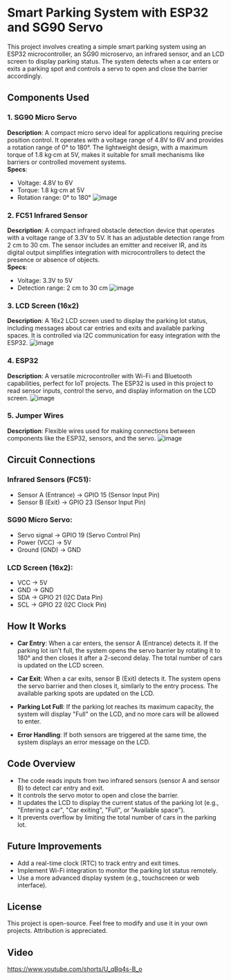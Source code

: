 # Smart Parking System with ESP32 and SG90 Servo

This project involves creating a simple smart parking system using an ESP32 microcontroller, an SG90 microservo, an infrared sensor, and an LCD screen to display parking status. The system detects when a car enters or exits a parking spot and controls a servo to open and close the barrier accordingly.

## Components Used

### 1. SG90 Micro Servo
**Description**: A compact micro servo ideal for applications requiring precise position control. It operates with a voltage range of 4.8V to 6V and provides a rotation range of 0° to 180°. The lightweight design, with a maximum torque of 1.8 kg·cm at 5V, makes it suitable for small mechanisms like barriers or controlled movement systems.  
**Specs**:  
- Voltage: 4.8V to 6V  
- Torque: 1.8 kg·cm at 5V  
- Rotation range: 0° to 180°
![image](https://github.com/user-attachments/assets/b1efd6ea-9656-45b1-9b05-41fedd25c86c)


### 2. FC51 Infrared Sensor
**Description**: A compact infrared obstacle detection device that operates with a voltage range of 3.3V to 5V. It has an adjustable detection range from 2 cm to 30 cm. The sensor includes an emitter and receiver IR, and its digital output simplifies integration with microcontrollers to detect the presence or absence of objects.  
**Specs**:  
- Voltage: 3.3V to 5V  
- Detection range: 2 cm to 30 cm
![image](https://github.com/user-attachments/assets/608f2ef6-9cc8-446e-ac23-00c5c8deb13d)


### 3. LCD Screen (16x2)
**Description**: A 16x2 LCD screen used to display the parking lot status, including messages about car entries and exits and available parking spaces. It is controlled via I2C communication for easy integration with the ESP32.
![image](https://github.com/user-attachments/assets/55065169-1081-43cb-9c3f-968b67a59e75)


### 4. ESP32
**Description**: A versatile microcontroller with Wi-Fi and Bluetooth capabilities, perfect for IoT projects. The ESP32 is used in this project to read sensor inputs, control the servo, and display information on the LCD screen.
![image](https://github.com/user-attachments/assets/2daca45d-032c-414c-8065-4d3cacb71dfc)


### 5. Jumper Wires
**Description**: Flexible wires used for making connections between components like the ESP32, sensors, and the servo.
![image](https://github.com/user-attachments/assets/461ecd5e-c48a-482f-aec2-86449d8ec808)


## Circuit Connections

### Infrared Sensors (FC51):
- Sensor A (Entrance) → GPIO 15 (Sensor Input Pin)
- Sensor B (Exit) → GPIO 23 (Sensor Input Pin)

### SG90 Micro Servo:
- Servo signal → GPIO 19 (Servo Control Pin)
- Power (VCC) → 5V
- Ground (GND) → GND

### LCD Screen (16x2):
- VCC → 5V
- GND → GND
- SDA → GPIO 21 (I2C Data Pin)
- SCL → GPIO 22 (I2C Clock Pin)

## How It Works

- **Car Entry**: When a car enters, the sensor A (Entrance) detects it. If the parking lot isn't full, the system opens the servo barrier by rotating it to 180° and then closes it after a 2-second delay. The total number of cars is updated on the LCD screen.

- **Car Exit**: When a car exits, sensor B (Exit) detects it. The system opens the servo barrier and then closes it, similarly to the entry process. The available parking spots are updated on the LCD.

- **Parking Lot Full**: If the parking lot reaches its maximum capacity, the system will display "Full" on the LCD, and no more cars will be allowed to enter.

- **Error Handling**: If both sensors are triggered at the same time, the system displays an error message on the LCD.

## Code Overview

- The code reads inputs from two infrared sensors (sensor A and sensor B) to detect car entry and exit.
- It controls the servo motor to open and close the barrier.
- It updates the LCD to display the current status of the parking lot (e.g., "Entering a car", "Car exiting", "Full", or "Available space").
- It prevents overflow by limiting the total number of cars in the parking lot.

## Future Improvements

- Add a real-time clock (RTC) to track entry and exit times.
- Implement Wi-Fi integration to monitor the parking lot status remotely.
- Use a more advanced display system (e.g., touchscreen or web interface).

## License

This project is open-source. Feel free to modify and use it in your own projects. Attribution is appreciated.

## Video
https://www.youtube.com/shorts/U_qBq4s-B_o
